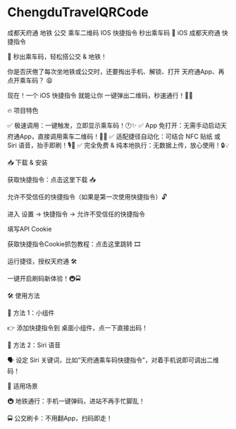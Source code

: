 # ChengduTravelQRCode
成都天府通 地铁 公交 乘车二维码 IOS 快捷指令 秒出乘车码
🚀 iOS 成都天府通 快捷指令

🎫 秒出乘车码，轻松搭公交 & 地铁！

你是否厌倦了每次坐地铁或公交时，还要掏出手机、解锁、打开 天府通App、再点开乘车码？ 😩

现在！一个 iOS 快捷指令 就能让你 一键弹出二维码，秒速通行！🚀🎉

🔥 项目特色

✅ 极速调用：一键触发，立即显示乘车码！🕐✨
✅ App 免打开：无需手动启动天府通App，直接调用乘车二维码！📲💨
✅ 适配捷径自动化：可结合 NFC 贴纸 或 Siri 语音，抬手即刷！🎙🎫
✅ 完全免费 & 纯本地执行：无数据上传，放心使用！🔒💡

📥 下载 & 安装

获取快捷指令：点击这里下载 📥

允许不受信任的快捷指令（如果是第一次使用快捷指令）🔓

进入 设置 → 快捷指令 → 允许不受信任的快捷指令

填写API Cookie

获取快捷指令Cookie抓包教程：点击这里跳转 🎞

运行捷径，授权天府通 🛠️

一键开启刷码新体验！🚇🚍

🛠 使用方法

📌 方法 1：小组件

👉 添加快捷指令到 桌面小组件，点一下直接出码！

📌 方法 2：Siri 语音

🗣 设定 Siri 关键词，比如“天府通乘车码快捷指令”，对着手机说即可调出二维码！

🎯 适用场景

🚇 地铁通行：手机一键弹码，进站不再手忙脚乱！

🚍 公交刷卡：不用翻App，扫码即走！
